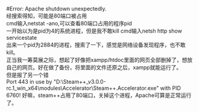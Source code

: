 #Error: Apache shutdown unexpectedly.  
经搜索得知，可能是80端口被占用  
cmd输入netstat -ano,可以查看80端口占用的程序pid  
一开始以为是pid为4的系统进程，但是我不敢kill
cmd输入netsh http show servicestate  
出来一个pid为2884的进程，搜索了一下，感觉是网络设备发现程序，也不敢kill。  
正当我一筹莫展之际，想起了好像把xampp/htdoc里面的网页全部删掉了，想放自己的网页。好在做了备份，将里面的文件还原之后，xampp就能运行了。  
但是报了另一个错  
Port 443 in use by "D:\Steam++_v3.0.0-rc.1_win_x64\modules\Accelerator\Steam++.Accelerator.exe" with PID 6760!
好嘛，steam++占用了80端口，关掉这个进程，Apache可算是正常运行了。